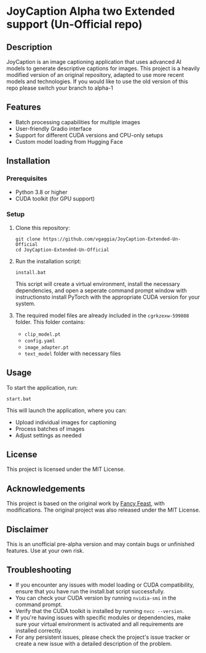 # JoyCaption Alpha two Extended support (Un-Official repo)

## Description
JoyCaption is an image captioning application that uses advanced AI models to generate descriptive captions for images. This project is a heavily modified version of an original repository, adapted to use more recent models and technologies.
If you would like to use the old version of this repo please switch your branch to alpha-1

## Features
- Batch processing capabilities for multiple images
- User-friendly Gradio interface
- Support for different CUDA versions and CPU-only setups
- Custom model loading from Hugging Face

## Installation

### Prerequisites
- Python 3.8 or higher
- CUDA toolkit (for GPU support)

### Setup
1. Clone this repository:
   ```
   git clone https://github.com/vgaggia/JoyCaption-Extended-Un-Official
   cd JoyCaption-Extended-Un-Official
   ```

2. Run the installation script:
   ```
   install.bat
   ```
   This script will create a virtual environment, install the necessary dependencies, and open a seperate command prompt window with instructionsto install PyTorch with the appropriate CUDA version for your system.

3. The required model files are already included in the `cgrkzexw-599808` folder. This folder contains:
   - `clip_model.pt`
   - `config.yaml`
   - `image_adapter.pt`
   - `text_model` folder with necessary files

## Usage

To start the application, run:
```
start.bat
```

This will launch the application, where you can:
- Upload individual images for captioning
- Process batches of images
- Adjust settings as needed

## License
This project is licensed under the MIT License.

## Acknowledgements
This project is based on the original work by [Fancy Feast](https://huggingface.co/fancyfeast), with modifications. The original project was also released under the MIT License.

## Disclaimer
This is an unofficial pre-alpha version and may contain bugs or unfinished features. Use at your own risk.

## Troubleshooting
- If you encounter any issues with model loading or CUDA compatibility, ensure that you have run the install.bat script successfully.
- You can check your CUDA version by running `nvidia-smi` in the command prompt.
- Verify that the CUDA toolkit is installed by running `nvcc --version`.
- If you're having issues with specific modules or dependencies, make sure your virtual environment is activated and all requirements are installed correctly.
- For any persistent issues, please check the project's issue tracker or create a new issue with a detailed description of the problem.
